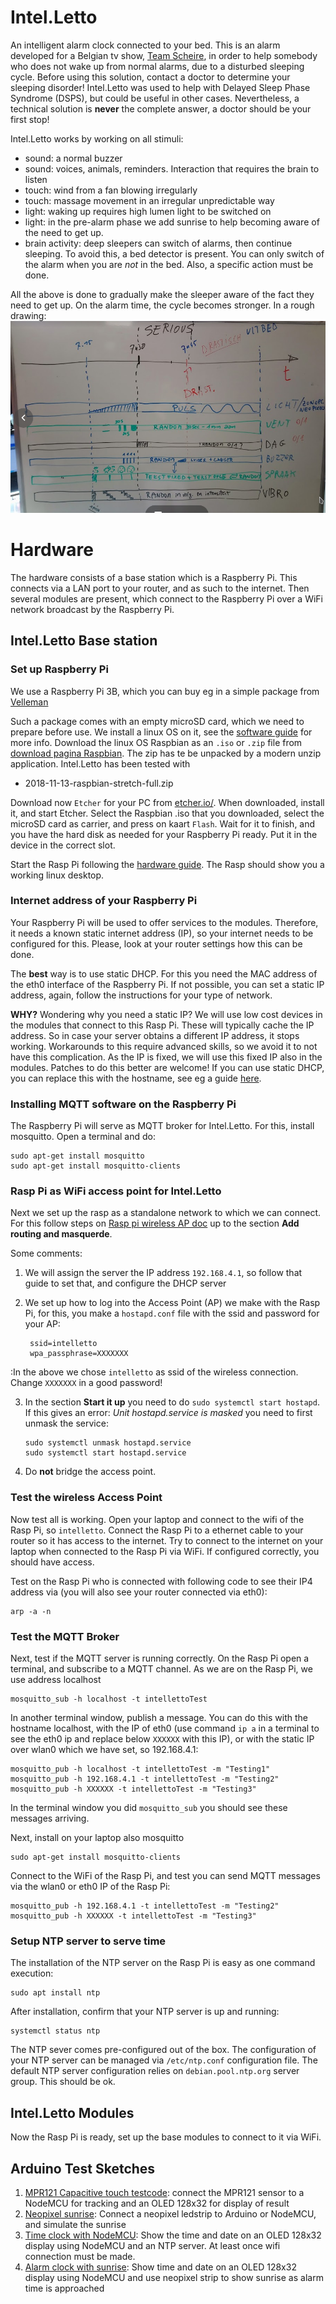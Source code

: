 # Intel.Letto
An intelligent alarm clock connected to your bed. This is an alarm developed for a Belgian tv show, [Team Scheire](http://www.canvas.be/team-scheire), in order to help somebody who does not wake up from normal alarms, due to a disturbed sleeping cycle. 
Before using this solution, contact a doctor to determine your sleeping disorder! Intel.Letto was used to help with Delayed Sleep Phase Syndrome (DSPS), but could be useful in other cases. Nevertheless, a technical solution is **never** the complete answer, a doctor should be your first stop!

Intel.Letto works by working on all stimuli:

* sound: a normal buzzer
* sound: voices, animals, reminders. Interaction that requires the brain to listen
* touch: wind from a fan blowing irregularly
* touch: massage movement in an irregular unpredictable way
* light: waking up requires high lumen light to be switched on
* light: in the pre-alarm phase we add sunrise to help becoming aware of the need to get up.
* brain activity: deep sleepers can switch of alarms, then continue sleeping. To avoid this, a bed detector is present. You can only switch of the alarm when you are *not* in the bed. Also, a specific action must be done.

All the above is done to gradually make the sleeper aware of the fact they need to get up. On the alarm time, the cycle becomes stronger. In a rough drawing:
![wake up sequence](doc/intelletto_sequentie.png)

# Hardware
The hardware consists of a base station which is a Raspberry Pi. This connects via a LAN port to your router, and as such to the internet. 
Then several modules are present, which connect to the Raspberry Pi over a WiFi network broadcast by the Raspberry Pi. 

## Intel.Letto Base station
### Set up Raspberry Pi
We use a Raspberry Pi 3B, which you can buy eg in a simple package from [Velleman](https://www.velleman.eu/products/view/?id=435866)

Such a package comes with an empty microSD card, which we need to prepare before use. We install a linux OS on it, see the [software guide](https://www.raspberrypi.org/learning/software-guide/) for more info. Download the linux OS Raspbian as an `.iso` or `.zip` file from [download pagina Raspbian](https://www.raspberrypi.org/downloads/raspbian/). The zip has te be unpacked by a modern unzip application. Intel.Letto has been tested with

* 2018-11-13-raspbian-stretch-full.zip

Download now `Etcher` for your PC from [etcher.io/](https://etcher.io/). When downloaded, install it, and start Etcher. Select the Raspbian .iso that you downloaded, select the  microSD card as carrier, and press on kaart `Flash`. Wait for it to finish, and you have the hard disk as needed for your Raspberry Pi ready. Put it in the device in the correct slot.

Start the Rasp Pi following the [hardware guide](https://www.raspberrypi.org/learning/hardware-guide/). The Rasp should show you a working linux desktop. 

### Internet address of your Raspberry Pi
Your Raspberry Pi will be used to offer services to the modules. Therefore, it needs a known static internet address (IP), so your internet needs to be configured for this. Please, look at your router settings how this can be done.

The **best** way is to use static DHCP. For this you need the MAC address of the eth0 interface of the Raspberry Pi. If not possible, you can set a static IP address, again, follow the instructions for your type of network.

**WHY?** Wondering why you need a static IP? We will use low cost devices in the modules that connect to this Rasp Pi. These will typically cache the IP address. So in case your server obtains a different IP address, it stops working. Workarounds to this require advanced skills, so we avoid it to not have this complication. As the IP is fixed, we will use this fixed IP also in the modules. Patches to do this better are welcome! If you can use static DHCP, you can replace this with the hostname, see eg a guide [here](https://unix.stackexchange.com/questions/16890/how-to-make-a-machine-accessible-from-the-lan-using-its-hostname).

### Installing MQTT software on the Raspberry Pi
The Raspberry Pi will serve as MQTT broker for Intel.Letto. For this, install mosquitto. Open a terminal and do:

    sudo apt-get install mosquitto
    sudo apt-get install mosquitto-clients

### Rasp Pi as WiFi access point for Intel.Letto
Next we set up the rasp as a standalone network to which we can connect. For this
follow steps on [Rasp pi wireless AP doc](https://www.raspberrypi.org/documentation/configuration/wireless/access-point.md) 
up to the section **Add routing and masquerde**.

Some comments:

1. We will assign the server the IP address `192.168.4.1`, so follow that guide to set that, and configure the DHCP server
2. We set up how to log into the Access Point (AP) we make with the Rasp Pi, for this, you make a `hostapd.conf` file with the ssid and password for your AP:

        ssid=intelletto
        wpa_passphrase=XXXXXXX

:In the above we chose `intelletto` as ssid of the wireless connection. Change `XXXXXXX` in a good password!

3. In the section **Start it up** you need to do `sudo systemctl start hostapd`. If this gives an error: *Unit hostapd.service is masked* you need to first unmask the service:

       sudo systemctl unmask hostapd.service
       sudo systemctl start hostapd.service

4. Do **not** bridge the access point.

### Test the wireless Access Point
Now test all is working. Open your laptop and connect to the wifi of the Rasp Pi, so `intelletto`. 
Connect the Rasp Pi to a ethernet cable to your router so it has access to the internet. Try to connect to the internet on your laptop when connected to the Rasp Pi via WiFi. If configured correctly, you should have access. 

Test on the Rasp Pi who is connected with following code to see their IP4 address via (you will also see your router connected via eth0):

    arp -a -n
    
### Test the MQTT Broker
Next, test if the MQTT server is running correctly. On the Rasp Pi open a terminal, and subscribe to a MQTT channel. As we are on the Rasp Pi, we use address localhost

    mosquitto_sub -h localhost -t intellettoTest

In another terminal window, publish a message. You can do this with the hostname localhost, with the IP of eth0 (use command `ip a` in a terminal to see the eth0 ip and replace below `XXXXXX` with this IP), or with the static IP over wlan0 which we have set, so 192.168.4.1: 

    mosquitto_pub -h localhost -t intellettoTest -m "Testing1"
    mosquitto_pub -h 192.168.4.1 -t intellettoTest -m "Testing2"
    mosquitto_pub -h XXXXXX -t intellettoTest -m "Testing3"
    
In the terminal window you did `mosquitto_sub` you should see these messages arriving.

Next, install on your laptop also mosquitto

    sudo apt-get install mosquitto-clients

Connect to the WiFi of the Rasp Pi, and test you can send MQTT messages via the wlan0 or eth0 IP of the Rasp Pi:

    mosquitto_pub -h 192.168.4.1 -t intellettoTest -m "Testing2"
    mosquitto_pub -h XXXXXX -t intellettoTest -m "Testing3"

### Setup NTP server to serve time

The installation of the NTP server on the Rasp Pi is easy as one command execution:

    sudo apt install ntp

After installation, confirm that your NTP server is up and running:

    systemctl status ntp

The NTP sever comes pre-configured out of the box. The configuration of your NTP server can be managed via `/etc/ntp.conf` configuration file. The default NTP server configuration relies on `debian.pool.ntp.org` server group. This should be ok.

## Intel.Letto Modules
Now the Rasp Pi is ready, set up the base modules to connect to it via WiFi.

## Arduino Test Sketches

1. [MPR121 Capacitive touch testcode](/alarmblanket/ArduinoTestSketches/MPR121_capacitive_touch_testcode/MPR121_capacitive_touch_testcode.ino): connect the MPR121 sensor to a NodeMCU for tracking and an OLED 128x32 for display of result
2. [Neopixel sunrise](/alarmblanket/ArduinoTestSketches/Neopixel_sunrise/Neopixel_sunrise.ino): Connect a neopixel ledstrip to Arduino or NodeMCU, and simulate the sunrise
3. [Time clock with NodeMCU](/alarmblanket/ArduinoTestSketches/Time_clock_testcode/Time_clock_testcode.ino): Show the time and date on an OLED 128x32 display using NodeMCU and an NTP server. At least once wifi connection must be made.
4. [Alarm clock with sunrise](/alarmblanket/ArduinoTestSketches/Alarm_clock_sunrise/Alarm_clock_sunrise.ino): Show time and date on an OLED 128x32 display using NodeMCU and use neopixel strip to show sunrise as alarm time is approached
